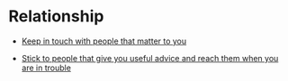 # Relationship


 - [ Keep in touch with people that matter to you](../Keep%20in%20touch%20with%20people%20that%20matter%20to%20you/index.md)
    
 - [Stick to people that give you useful advice and reach them when you are in trouble](../Stick%20to%20people%20that%20give%20you%20useful%20advice%20and%20reach%20them%20when%20you%20are%20in%20trouble/index.md)
    
